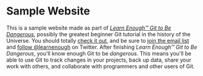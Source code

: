 # Sample Website

This is a sample website made as part of
[_Learn Enough™ Git to Be Dangerous_](http://learnenough.com/git-tutorial),
possibly the greatest beginner Git tutorial in the history of the Universe.
You should totally [check it out](http://learnenough.com/git-tutorial),
and be sure to [join the email list](http://learnenough.com/#email_list) and
[follow @learnenough](http://twitter.com/learnenough) on Twitter.
After finishing _Learn Enough™ Git to Be Dangerous_, you'll know enough Git to be
_dangerous_. This means you'll be able to use Git to track changes in your projects,
back up data, share your work with others, and collaborate with programmers and
other users of Git.
